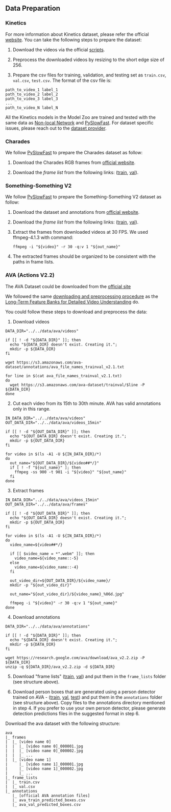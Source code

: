 ## Data Preparation

### Kinetics

For more information about Kinetics dataset, please refer the official [website](https://deepmind.com/research/open-source/kinetics). You can take the following steps to prepare the dataset:

1. Download the videos via the official [scripts](https://github.com/activitynet/ActivityNet/tree/master/Crawler/Kinetics).

2. Preprocess the downloaded videos by resizing to the short edge size of 256.

3. Prepare the csv files for training, validation, and testing set as `train.csv`, `val.csv`, `test.csv`. The format of the csv file is:

```
path_to_video_1 label_1
path_to_video_2 label_2
path_to_video_3 label_3
...
path_to_video_N label_N
```

All the Kinetics models in the Model Zoo are trained and tested with the same data as [Non-local Network](https://github.com/facebookresearch/video-nonlocal-net/blob/master/DATASET.md) and [PySlowFast](https://github.com/facebookresearch/SlowFast/blob/master/slowfast/datasets/DATASET.md). For dataset specific issues, please reach out to the [dataset provider](https://deepmind.com/research/open-source/kinetics).


### Charades

We follow [PySlowFast](https://github.com/facebookresearch/SlowFast/blob/master/slowfast/datasets/DATASET.md) to prepare the Charades dataset as follow:

1. Download the Charades RGB frames from [official website](http://ai2-website.s3.amazonaws.com/data/Charades_v1_rgb.tar).

2. Download the *frame list* from the following links: ([train](https://dl.fbaipublicfiles.com/pyslowfast/dataset/charades/frame_lists/train.csv), [val](https://dl.fbaipublicfiles.com/pyslowfast/dataset/charades/frame_lists/val.csv)).


### Something-Something V2

We follow [PySlowFast](https://github.com/facebookresearch/SlowFast/blob/master/slowfast/datasets/DATASET.md) to prepare the Something-Something V2 dataset as follow:

1. Download the dataset and annotations from [official website](https://20bn.com/datasets/something-something).

2. Download the *frame list* from the following links: ([train](https://dl.fbaipublicfiles.com/pyslowfast/dataset/ssv2/frame_lists/train.csv), [val](https://dl.fbaipublicfiles.com/pyslowfast/dataset/ssv2/frame_lists/val.csv)).

3. Extract the frames from downloaded videos at 30 FPS. We used ffmpeg-4.1.3 with command:
    ```
    ffmpeg -i "${video}" -r 30 -q:v 1 "${out_name}"
    ```
4. The extracted frames should be organized to be consistent with the paths in frame lists.


### AVA (Actions V2.2)

The AVA Dataset could be downloaded from the [official site](https://research.google.com/ava/download.html#ava_actions_download)

We followed the same [downloading and preprocessing procedure](https://github.com/facebookresearch/video-long-term-feature-banks/blob/master/DATASET.md) as the [Long-Term Feature Banks for Detailed Video Understanding](https://arxiv.org/abs/1812.05038) do.

You could follow these steps to download and preprocess the data:

1. Download videos

```
DATA_DIR="../../data/ava/videos"

if [[ ! -d "${DATA_DIR}" ]]; then
  echo "${DATA_DIR} doesn't exist. Creating it.";
  mkdir -p ${DATA_DIR}
fi

wget https://s3.amazonaws.com/ava-dataset/annotations/ava_file_names_trainval_v2.1.txt

for line in $(cat ava_file_names_trainval_v2.1.txt)
do
  wget https://s3.amazonaws.com/ava-dataset/trainval/$line -P ${DATA_DIR}
done
```

2. Cut each video from its 15th to 30th minute. AVA has valid annotations only in this range.

```
IN_DATA_DIR="../../data/ava/videos"
OUT_DATA_DIR="../../data/ava/videos_15min"

if [[ ! -d "${OUT_DATA_DIR}" ]]; then
  echo "${OUT_DATA_DIR} doesn't exist. Creating it.";
  mkdir -p ${OUT_DATA_DIR}
fi

for video in $(ls -A1 -U ${IN_DATA_DIR}/*)
do
  out_name="${OUT_DATA_DIR}/${video##*/}"
  if [ ! -f "${out_name}" ]; then
    ffmpeg -ss 900 -t 901 -i "${video}" "${out_name}"
  fi
done
```

3. Extract frames

```
IN_DATA_DIR="../../data/ava/videos_15min"
OUT_DATA_DIR="../../data/ava/frames"

if [[ ! -d "${OUT_DATA_DIR}" ]]; then
  echo "${OUT_DATA_DIR} doesn't exist. Creating it.";
  mkdir -p ${OUT_DATA_DIR}
fi

for video in $(ls -A1 -U ${IN_DATA_DIR}/*)
do
  video_name=${video##*/}

  if [[ $video_name = *".webm" ]]; then
    video_name=${video_name::-5}
  else
    video_name=${video_name::-4}
  fi

  out_video_dir=${OUT_DATA_DIR}/${video_name}/
  mkdir -p "${out_video_dir}"

  out_name="${out_video_dir}/${video_name}_%06d.jpg"

  ffmpeg -i "${video}" -r 30 -q:v 1 "${out_name}"
done
```

4. Download annotations

```
DATA_DIR="../../data/ava/annotations"

if [[ ! -d "${DATA_DIR}" ]]; then
  echo "${DATA_DIR} doesn't exist. Creating it.";
  mkdir -p ${DATA_DIR}
fi

wget https://research.google.com/ava/download/ava_v2.2.zip -P ${DATA_DIR}
unzip -q ${DATA_DIR}/ava_v2.2.zip -d ${DATA_DIR}
```

5. Download "frame lists" ([train](https://dl.fbaipublicfiles.com/video-long-term-feature-banks/data/ava/frame_lists/train.csv), [val](https://dl.fbaipublicfiles.com/video-long-term-feature-banks/data/ava/frame_lists/val.csv)) and put them in
the `frame_lists` folder (see structure above).

6. Download person boxes that are generated using a person detector trained on AVA - ([train](https://dl.fbaipublicfiles.com/pytorchvideo/data/ava/ava_detection_test.csv), [val](https://dl.fbaipublicfiles.com/pytorchvideo/data/ava/ava_detection_val.csv), [test](https://dl.fbaipublicfiles.com/pytorchvideo/data/ava/ava_detection_test.csv)) and put them in the `annotations` folder (see structure above). Copy files to the annotations directory mentioned in step 4. 
If you prefer to use your own person detector, please generate detection predictions files in the suggested format in step 6.

Download the ava dataset with the following structure:

```
ava
|_ frames
|  |_ [video name 0]
|  |  |_ [video name 0]_000001.jpg
|  |  |_ [video name 0]_000002.jpg
|  |  |_ ...
|  |_ [video name 1]
|     |_ [video name 1]_000001.jpg
|     |_ [video name 1]_000002.jpg
|     |_ ...
|_ frame_lists
|  |_ train.csv
|  |_ val.csv
|_ annotations
   |_ [official AVA annotation files]
   |_ ava_train_predicted_boxes.csv
   |_ ava_val_predicted_boxes.csv
```
